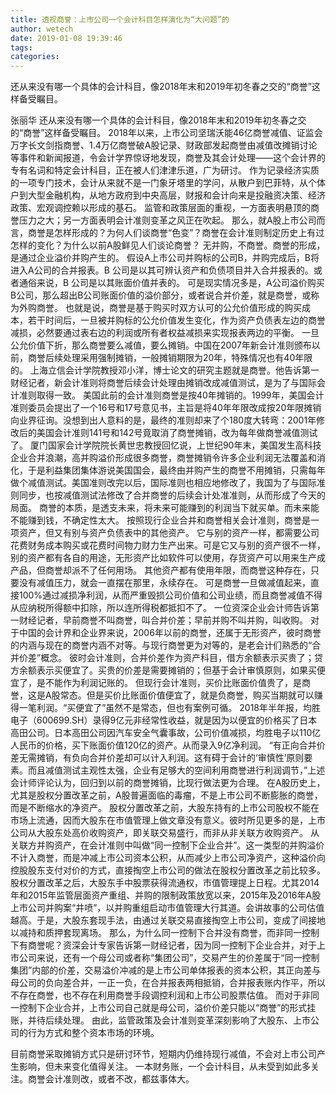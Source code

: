 ```yaml
---
title: 透视商誉：上市公司一个会计科目怎样演化为“大问题”的
author: wetech
date: 2019-01-08 19:39:46
tags: 
categories: 
---
```

还从来没有哪一个具体的会计科目，像2018年末和2019年初冬春之交的“商誉”这样备受瞩目。
<!-- more -->
张丽华
还从来没有哪一个具体的会计科目，像2018年末和2019年初冬春之交的“商誉”这样备受瞩目。
2018年以来，上市公司坚瑞沃能46亿商誉减值、证监会万字长文剑指商誉、1.4万亿商誉破A股记录、财政部发起商誉由减值改摊销讨论等事件和新闻报道，令会计学界惊讶地发现，商誉及其会计处理——这个会计界的专有名词和特定会计科目，正在被人们津津乐道，广为研讨。
作为记录经济实质的一项专门技术，会计从来就不是一门象牙塔里的学问，从散户到巴菲特，从个体户到大型金融机构，从地方政府到中央高层，财报和会计向来是投融资决策、经济政策、宏观调控赖以形成的基石。
监管和政策层面的重视，一方面表明悬顶的商誉压力之大；另一方面表明会计准则变革之风正在吹起。
那么，就A股上市公司而言，商誉是怎样形成的？为何人们谈商誉“色变”？商誉在会计准则制定历史上有过怎样的变化？为什么以前A股鲜见人们谈论商誉？
无并购，不商誉。商誉的形成，是通过企业溢价并购产生的。
假设A上市公司并购标的公司B，并购完成后，B将进入A公司的合并报表。B 公司是以其可辨认资产和负债项目并入合并报表的。或者通俗来说，B 公司是以其账面价值并表的。
可是现实情况多是，A公司溢价购买B公司，那么超出B公司账面价值的溢价部分，或者说合并价差，就是商誉，或称为外购商誉。
也就是说，商誉是基于购买时双方认可的公允价值形成的购买成本，若干时间后，一旦被并购标的公允价值发生变化，作为资产负债表左边的商誉减损，必然要通过表右边的利润或所有者权益减损来实现报表两边的平衡。
一旦公允价值下折，那么商誉要么减值，要么摊销。中国在2007年新会计准则颁布以前，商誉后续处理采用强制摊销，一般摊销期限为20年，特殊情况也有40年限的。
上海立信会计学院教授邓小洋，博士论文的研究主题就是商誉。他告诉第一财经记者，新会计准则将商誉后续会计处理由摊销改成减值测试，是为了与国际会计准则取得一致。
美国此前的会计准则商誉是按40年摊销的。1999年，美国会计准则委员会提出了一个16号和17号意见书，主旨是将40年年限改成按20年限摊销向业界征询。没想到出人意料的是，最终的准则却来了个180度大转弯：2001年修改后的美国会计准则141号和142号竟取消了商誉摊销，改为每年做商誉减值测试了。
厦门国家会计学院院长黄世忠教授回忆说，上世纪90年末，美国发生高科技企业合并浪潮，高并购溢价形成很多商誉，商誉摊销令许多企业利润无法覆盖和消化，于是利益集团集体游说美国国会，最终由并购产生的商誉不用摊销，只需每年做个减值测试。美国准则改完以后，国际准则也相应地修改了，我国为了与国际准则同步，也按减值测试法修改了合并商誉的后续会计处准准则，从而形成了今天的局面。
商誉的本质，是透支未来，将未来可能赚到的利润当下就买单。而未来能不能赚到钱，不确定性太大。
按照现行企业合并和商誉相关会计准则，商誉是一项资产，但又有别与资产负债表中的其他资产。
它与别的资产一样，都需要公司花费财务成本购买或花费时间物力财力生产出来。可是它又与别的资产很不一样，别的资产都有各自的用途，无形资产比如软件可以使用，存货资产可以用来生产成产品，但商誉却派不了任何用场。
其他资产都有使用年限，而商誉这种存在，只要没有减值压力，就会一直摆在那里，永续存在。
可是商誉一旦做减值起来，直接100%通过减损净利润，从而严重毁损公司价值和公司业绩，而且商誉减值不得从应纳税所得额中扣除，所以连所得税都抵扣不了。
一位资深企业会计师告诉第一财经记者，早前商誉不叫商誉，叫合并价差；早前并购不叫并购，叫收购。
对于中国的会计界和企业界来说，2006年以前的商誉，还属于无形资产，彼时商誉的内涵与现在的商誉内涵不对等。与现行商誉更为对等的，是老会计们熟悉的“合并价差”概念。
彼时会计准则，合并价差作为资产科目，借方余额表示买贵了；贷方余额表示买便宜了。买贵的价差是需要摊销的；但基于会计审慎原则，如果买便宜了，是不能作为利润记账的。
但现行会计准则，买价比账面价值贵了，是商誉，这是A股常态。但是买价比账面价值便宜了，就是负商誉，购买当期就可以赚得一笔利润。“买便宜了”虽然不是常态，但也有案例可循。
2018年半年报，均胜电子（600699.SH）录得9亿元非经常性收益，就是因为以便宜的价格买了日本高田公司。日本高田公司因汽车安全气囊事故，公司价值减损，均胜电子以110亿人民币的价格，买下账面价值120亿的资产。从而录入9亿净利润。
“有正向合并价差无需摊销，有负向合并价差却可以计入利润。这有碍于会计的‘审慎性’原则要素。而且减值测试主观性太强，企业有足够大的空间利用商誉进行利润调节，”上述会计师评论认为，回归到以前的商誉摊销，比现行做法更为合理。
在A股历史上，尤其是股权分置改革之前，A股普遍面临的毒瘤，不是上市公司不断膨胀的商誉，而是不断缩水的净资产。
股权分置改革之前，大股东持有的上市公司股权不能在市场上流通，因而大股东在市值管理上做文章没有意义。彼时所见更多的是，上市公司从大股东处高价收购资产，即关联交易盛行，而非从非关联方收购资产。
从关联方并购资产，在会计准则中叫做“同一控制下企业合并”。这一类型的并购溢价不计入商誉，而是冲减上市公司资本公积，从而减少上市公司净资产，这种溢价向控股股东支付对价的方式，直接掏空上市公司的做法在股权分置改革之前比较多。
股权分置改革之后，大股东手中股票获得流通权，市值管理提上日程。尤其2014年和2015年监管层面资产重组、并购的限制政策放宽以来，2015年及2016年A股上市公司并购案“井喷”，以并购重组启动市值管理大行其道。会讲故事的公司估值越高。于是，大股东套现手法，由通过关联交易直接掏空上市公司，变成了间接地以减持和质押套现离场。
那么，为什么同一控制下合并没有商誉，而非同一控制下有商誉呢？资深会计专家告诉第一财经记者，因为同一控制下企业合并，对于上市公司来说，还有一个母公司或者称“集团公司”，交易产生的价差属于“同一控制集团”内部的价差，交易溢价冲减的是上市公司单体报表的资本公积，其正向差与母公司的负向差合并，一正一负，在合并报表两相抵销，合并报表账内作平，所以不存在商誉，也不存在利用商誉手段调控利润和上市公司股票估值。
而对于非同一控制下企业合并，上市公司自己就是母公司，溢价价差只能以“商誉”的形式挂账，并待后续处理。
由此，监管政策及会计准则变革深刻影响了大股东、上市公司的行为方式和整个资本市场的环境。
 
 
目前商誉采取摊销方式只是研讨环节，短期内仍维持现行减值，不会对上市公司产生影响，但未来变化值得关注。
一本财务账，一个会计科目，从未受到如此多关注。商誉会计准则改，或者不改，都兹事体大。
